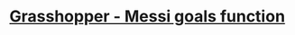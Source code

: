 # [Grasshopper - Messi goals function](https://www.codewars.com/kata/grasshopper-messi-goals-function/)
